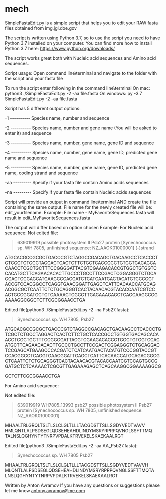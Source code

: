 # mech

SimpleFastaEdit.py is a simple script that helps you to edit your RAW fasta files obtained from
img.jgi.doe.gov

The script is written using Python 3.7, so to use the script you need to have Python 3.7
installed on your computer. You can find more how to install Python 3.7 here: https://www.python.org/downloads/

The script works great both with Nucleic acid sequences and Amino acid sequences. 

Script usage: 
Open command line\terminal and navigate to the folder with the script and your fasta file

To run the script enter following in the command line\terminal
On mac: python3 ./SimpleFastaEdit.py -2 -aa file.fasta
On windows: py -3.7 SimpleFastaEdit.py -2 -aa file.fasta

Script has 5 different output options:

-1 ---------- Species name, number and sequence

-2 ---------- Species name, number and gene name (You will be asked to enter it) and sequence

-3 ---------- Species name, number, gene name, gene ID and sequence

-4 ---------- Species name, number, gene name, gene ID, predicted gene name and sequence

-5 ---------- Species name, number, gene name, gene ID, predicted gene name, coding strand and sequence


-aa --------- Specify if your fasta file contain Amino acids sequences

-na --------- Specify if your fasta file contain Nucleic acids sequences


Script will provide an output in command line\terminal AND create the file containing the same output.
File name for the newly created file will be: edit_yourfilename.
Example:
File name - MyFavoriteSequences.fasta will result in edit_MyFavoriteSequences.fasta

The output will differ based on option chosen
Example:
For Nucleic acid sequence:
Not edited file:

>639019919 possible photosystem II Psb27 protein [Synechococcus sp. WH 7805, unfinished sequence: NZ_AAOK01000001] (-)strand

ATGCACGCCGCGCTGACCCGTCTAGGCCGACAGCTGACAAGCCTCACCCT
GTCGCTCTGCCTAGGACTCACTCTTCTGCTCACCGCCTGTGGTGACAGCA
CAACCTCGCTGCTTTCCGGGGATTACGTCGAAGACACCGTGGCTGTGGTC
CACATGCTTCAGAACACACTTGCCCTGCCTTCCGACTCGGAGGGTCTGCA
GGACTCCGAGCATGAAGCCCACGATCTCATCAATGACTACATGTCCCGGT
ACCGTCCACGGCCTCAGGTGAACGGATTGAGCTCATTCACAACCATGCAG
ACGGCGCTCAATTCTCTGCAGGGTCACTACAACACGTACACCAATCGTCC
AGTGCCGGATGCTCTCAAAACTCGCGTTGAGAAAGAGCTCAGCAAGGCGG
AAAAGGCGGCTCTTCGCGGAACCTGA

Edited file(python3 ./SimpleFastaEdit.py -2 -na Psb27.fasta):

>Synechococcus sp. WH 7805, Psb27 

ATGCACGCCGCGCTGACCCGTCTAGGCCGACAGCTGACAAGCCTCACCCTG
TCGCTCTGCCTAGGACTCACTCTTCTGCTCACCGCCTGTGGTGACAGCACA
ACCTCGCTGCTTTCCGGGGATTACGTCGAAGACACCGTGGCTGTGGTCCAC
ATGCTTCAGAACACACTTGCCCTGCCTTCCGACTCGGAGGGTCTGCAGGAC
TCCGAGCATGAAGCCCACGATCTCATCAATGACTACATGTCCCGGTACCGT
CCACGGCCTCAGGTGAACGGATTGAGCTCATTCACAACCATGCAGACGGCG
CTCAATTCTCTGCAGGGTCACTACAACACGTACACCAATCGTCCAGTGCCG
GATGCTCTCAAAACTCGCGTTGAGAAAGAGCTCAGCAAGGCGGAAAAGGCG

GCTCTTCGCGGAACCTGA

For Amino acid sequence:

Not edited file:

>639019919 WH7805_13993 psb27 possible photosystem II Psb27 protein [Synechococcus sp. WH 7805, unfinished sequence: NZ_AAOK01000001]

MHAALTRLGRQLTSLTLSLCLGLTLLLTACGDSTTSLLSGDYVEDTVAVV
HMLQNTLALPSDSEGLQDSEHEAHDLINDYMSRYRPRPQVNGLSSFTTMQ
TALNSLQGHYNTYTNRPVPDALKTRVEKELSKAEKAALRGT

Edited file(python3 ./SimpleFastaEdit.py -2 -aa AA_Psb27.fasta):

>Synechococcus sp. WH 7805 Psb27 

MHAALTRLGRQLTSLTLSLCLGLTLLLTACGDSTTSLLSGDYVEDTVAVVH
MLQNTLALPSDSEGLQDSEHEAHDLINDYMSRYRPRPQVNGLSSFTTMQTA
LNSLQGHYNTYTNRPVPDALKTRVEKELSKAEKAALRGT


Written by Anton Avramov
If you have any questions or suggestions please let me know
antony.avramov@me.com
